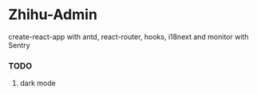# Zhihu-Admin

create-react-app with antd, react-router, hooks, i18next and monitor with Sentry

### TODO
1. dark mode